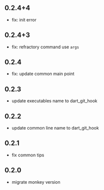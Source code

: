 ## 0.2.4+4

- fix: init error

## 0.2.4+3

- fix: refractory command use `args`

## 0.2.4

- fix: update common main point

## 0.2.3

- update executables name to dart_git_hook

## 0.2.2

- update common line name to dart_git_hook

## 0.2.1

- fix common tips

## 0.2.0

- migrate monkey version